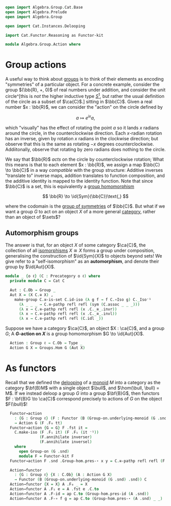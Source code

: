 ```agda
open import Algebra.Group.Cat.Base
open import Algebra.Prelude
open import Algebra.Group

open import Cat.Instances.Delooping

import Cat.Functor.Reasoning as Functor-kit

module Algebra.Group.Action where
```

<!--
```agda
open Functor
```
-->

# Group actions

A useful way to think about [groups] is to think of their elements as
encoding "symmetries" of a particular object. For a concrete example,
consider the group $(\bb{R}, +, 0)$ of real numbers under addition, and
consider the unit circle^[this is _not_ the higher inductive type [$S^1$],
but rather the usual definition of the circle as a subset of $\ca{C}$.]
sitting in $\bb{C}$. Given a real number $x : \bb{R}$, we can consider
the "action" on the circle defined by

[groups]: Algebra.Group.html
[$S^1$]: 1Lab.HIT.S1.html

$$
a \mapsto e^{ix}a\text{,}
$$

which "visually" has the effect of rotating the point $a$ so it lands
$x$ radians around the circle, in the counterclockwise direction. Each
$x$-radian rotation has an inverse, given by rotation $x$ radians in the
clockwise direction; but observe that this is the same as rotating $-x$
degrees counterclockwise. Addiitonally, observe that rotating by zero
radians does nothing to the circle.

We say that $\bb{R}$ _acts_ on the circle by counterclockwise rotation;
What this means is that to each element $x : \bb{R}$, we assign a map
$\bb{C} \to \bb{C}$ in a way _compatible_ with the group structure:
Additive inverses "translate to" inverse maps, addition translates to
function composition, and the additive identity is mapped to the
identity function. Note that since $\bb{C}$ is a set, this is
equivalently a [group homomorphism]

$$
\bb{R} \to \id{Sym}(\bb{C})\text{,}
$$

where the codomain is the [group of symmetries] of $\bb{C}$. But what if
we want a group $G$ to act on an object $X$ of a more general
[category], rather than an object of $\sets$?

[group homomorphism]: Algebra.Group.html#group-homomorphisms
[group of symmetries]: Algebra.Group.html#symmetric-groups
[category]: Cat.Base.html

## Automorphism groups

The answer is that, for an object $X$ of some category $\ca{C}$, the
collection of all [isomorphisms] $X \cong X$ forms a group under
composition, generalising the construction of $\id{Sym}(X)$ to objects
beyond sets! We give refer to a "self-isomorphism" as an
**automorphism**, and denote their group by $\id{Aut}(X)$.

[isomorphisms]: Cat.Morphism.html#isos

```agda
module _ {o ℓ} (C : Precategory o ℓ) where
  private module C = Cat C

  Aut : C.Ob → Group _
  Aut X = (X C.≅ X) ,
    make-group C.≅-is-set C.id-iso (λ g f → f C.∘Iso g) C._Iso⁻¹
      (λ _ _ _ → C.≅-pathp refl refl (sym (C.assoc _ _ _)))
      (λ x → C.≅-pathp refl refl (x .C._≅_.invr))
      (λ x → C.≅-pathp refl refl (x .C._≅_.invl))
      (λ x → C.≅-pathp refl refl (C.idl _))
```

Suppose we have a category $\ca{C}$, an object $X : \ca{C}$, and a group
$G$; A **$G$-action on $X$** is a group homomorphism $G \to
\id{Aut}(X)$.

```agda
  Action : Group ℓ → C.Ob → Type _
  Action G X = Groups.Hom G (Aut X)
```

# As functors

Recall that we defined the [delooping] of a [monoid] $M$ into a category
as the category $\bf{B}M$ with a single object $\bull$, and $\hom(\bull,
\bull) = M$. If we instead deloop a group $G$ into a group $\bf{B}G$,
then functors $F : \bf{B}G \to \ca{C}$ correspond precisely to actions
of $G$ on the object $F(\bull)$!

[delooping]: Cat.Instances.Delooping.html
[monoid]: Algebra.Monoid.html

```agda
  Functor→action
    : {G : Group ℓ} (F : Functor (B (Group-on.underlying-monoid (G .snd) .snd)) C)
    → Action G (F .F₀ tt)
  Functor→action {G = G} F .fst it =
    C.make-iso (F .F₁ it) (F .F₁ (it ⁻¹))
               (F.annihilate inverser)
               (F.annihilate inversel)
    where
      open Group-on (G .snd)
      module F = Functor-kit F
  Functor→action F .snd .Group-hom.pres-⋆ x y = C.≅-pathp refl refl (F .F-∘ _ _)

  Action→functor
    : {G : Group ℓ} {X : C.Ob} (A : Action G X)
    → Functor (B (Group-on.underlying-monoid (G .snd) .snd)) C
  Action→functor {X = X} A .F₀ _ = X
  Action→functor A .F₁ e = A .fst e .C.to
  Action→functor A .F-id = ap C.to (Group-hom.pres-id (A .snd))
  Action→functor A .F-∘ f g = ap C.to (Group-hom.pres-⋆ (A .snd) _ _)
```
